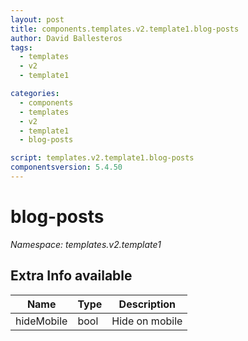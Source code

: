 ```yaml
---
layout: post
title: components.templates.v2.template1.blog-posts
author: David Ballesteros
tags:
  - templates
  - v2
  - template1

categories:
  - components
  - templates
  - v2
  - template1
  - blog-posts

script: templates.v2.template1.blog-posts
componentsversion: 5.4.50
---
```

# blog-posts

*Namespace: templates.v2.template1*

## Extra Info available

| Name | Type | Description |
| --- | --- | --- |
| hideMobile | bool | Hide on mobile |
